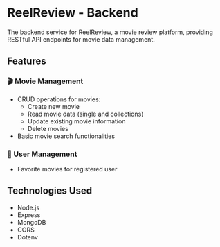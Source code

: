 # ReelReview - Backend

The backend service for ReelReview, a movie review platform, providing RESTful API endpoints for movie data management.

## Features

### 🎬 Movie Management
- CRUD operations for movies:
  - Create new movie 
  - Read movie data (single and collections) 
  - Update existing movie information
  - Delete movies
- Basic movie search functionalities

### 👥 User Management
- Favorite movies for registered user


## Technologies Used

- Node.js
- Express
- MongoDB
- CORS
- Dotenv